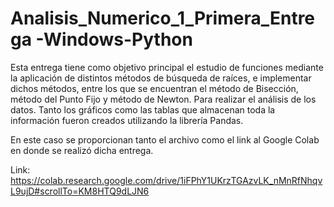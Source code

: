 # Analisis_Numerico_1_Primera_Entrega -Windows-Python

Esta entrega tiene como objetivo  principal el estudio de funciones mediante la aplicación de distintos métodos de búsqueda de raíces, e implementar dichos métodos, entre los que se encuentran el método de Bisección, método del Punto Fijo y método de Newton. Para realizar el análisis de los datos. Tanto los gráficos como las tablas que almacenan toda la información fueron creados utilizando la librería Pandas.

En este caso se proporcionan tanto el archivo como el link al Google Colab en donde se realizó dicha entrega.

Link: https://colab.research.google.com/drive/1iFPhY1UKrzTGAzvLK_nMnRfNhqvL9ujD#scrollTo=KM8HTQ9dLJN6
